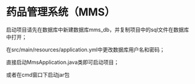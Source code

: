 # 药品管理系统（MMS）

启动项目请先在数据库中新建数据库mms_db，并复制项目中的sql文件在数据库中打开；

在src/main/resources/application.yml中更改数据库用户名和密码；

直接启动MmsApplication.java类即可启动项目；

或者在cmd窗口下启动jar包

